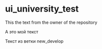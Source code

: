 # ui_university_test

This the text from the owner of the repository

А это мой текст

Текст из ветки new_develop